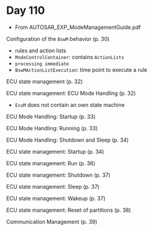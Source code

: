 # Day 110

* From AUTOSAR\_EXP\_ModeManagementGuide.pdf

Configuration of the `BswM` behavior (p. 30)
* rules and action lists
* `ModeControlContainer`: contains `ActionLists`
* `processing immediate`
* `BswMActionListExecution`: time point to execute a rule

ECU state management (p. 32)

ECU state management: ECU Mode Handling (p. 32)
* `EcuM` does not contain an own state machine

ECU Mode Handling: Startup (p. 33)

ECU Mode Handling: Running (p. 33)

ECU Mode Handling: Shutdown and Sleep (p. 34)

ECU state management: Startup (p. 34)

ECU state management: Run (p. 36)

ECU state management: Shutdown (p. 37)

ECU state management: Sleep (p. 37)

ECU state management: Wakeup (p. 37)

ECU state management: Reset of partitions (p. 38)

Communication Management (p. 39)
